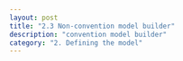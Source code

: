 ```yaml
---
layout: post
title: "2.3 Non-convention model builder"
description: "convention model builder"
category: "2. Defining the model"
---
```






